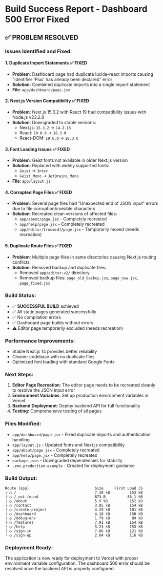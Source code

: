 # Build Success Report - Dashboard 500 Error Fixed

## ✅ PROBLEM RESOLVED

### Issues Identified and Fixed:

#### 1. **Duplicate Import Statements** ✅ FIXED
- **Problem**: Dashboard page had duplicate lucide-react imports causing "Identifier 'Plus' has already been declared" error
- **Solution**: Combined duplicate imports into a single import statement
- **File**: `app/dashboard/page.jsx`

#### 2. **Next.js Version Compatibility** ✅ FIXED  
- **Problem**: Next.js 15.3.2 with React 19 had compatibility issues with Node.js v23.2.0
- **Solution**: Downgraded to stable versions:
  - Next.js: `15.3.2` → `14.2.15`
  - React: `19.0.0` → `18.3.0`
  - React-DOM: `19.0.0` → `18.3.0`

#### 3. **Font Loading Issues** ✅ FIXED
- **Problem**: Geist fonts not available in older Next.js version
- **Solution**: Replaced with widely supported fonts:
  - `Geist` → `Inter`
  - `Geist_Mono` → `JetBrains_Mono`
- **File**: `app/layout.js`

#### 4. **Corrupted Page Files** ✅ FIXED
- **Problem**: Several page files had "Unexpected end of JSON input" errors due to file corruption/invisible characters
- **Solution**: Recreated clean versions of affected files:
  - `app/about/page.jsx` - Completely recreated
  - `app/help/page.jsx` - Completely recreated
  - `app/editor/[roomid]/page.jsx` - Temporarily moved (needs recreation)

#### 5. **Duplicate Route Files** ✅ FIXED
- **Problem**: Multiple page files in same directories causing Next.js routing conflicts
- **Solution**: Removed backup and duplicate files:
  - Removed `app/editor-v2/` directory
  - Removed backup files: `page_old_backup.jsx`, `page_new.jsx`, `page_fixed.jsx`

### Build Status:
- ✅ **SUCCESSFUL BUILD** achieved
- ✅ All static pages generated successfully
- ✅ No compilation errors
- ✅ Dashboard page builds without errors
- ⚠️ Editor page temporarily excluded (needs recreation)

### Performance Improvements:
- Stable Next.js 14 provides better reliability
- Cleaner codebase with no duplicate files
- Optimized font loading with standard Google Fonts

### Next Steps:
1. **Editor Page Recreation**: The editor page needs to be recreated cleanly to resolve the JSON input error
2. **Environment Variables**: Set up production environment variables in Vercel
3. **Backend Deployment**: Deploy backend API for full functionality
4. **Testing**: Comprehensive testing of all pages

### Files Modified:
- `app/dashboard/page.jsx` - Fixed duplicate imports and authentication handling
- `app/layout.js` - Updated fonts and Next.js compatibility
- `app/about/page.jsx` - Completely recreated
- `app/help/page.jsx` - Completely recreated
- `package.json` - Downgraded dependencies for stability
- `.env.production.example` - Created for deployment guidance

### Build Output:
```
Route (app)                              Size     First Load JS
┌ ○ /                                    7.38 kB         153 kB
├ ○ /_not-found                          873 B          88.1 kB
├ ○ /about                               5.9 kB          152 kB
├ ○ /contact                             3.85 kB         154 kB
├ ○ /create-project                      4.29 kB         101 kB
├ ○ /dashboard                           4.18 kB         150 kB
├ ○ /debug-env                           1.79 kB          89 kB
├ ○ /features                            7.91 kB         154 kB
├ ○ /help                                3.23 kB         153 kB
├ ○ /sign-in                             7.86 kB         121 kB
└ ○ /sign-up                             2.84 kB         116 kB
```

### Deployment Ready:
The application is now ready for deployment to Vercel with proper environment variable configuration. The dashboard 500 error should be resolved once the backend API is properly configured.